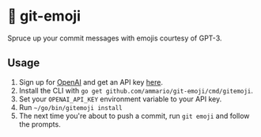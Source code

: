 # 🤪 git-emoji

Spruce up your commit messages with emojis courtesy of GPT-3.

## Usage

1. Sign up for [OpenAI](https://beta.openai.com/) and get an API key [here](https://platform.openai.com/account/api-keys).
1. Install the CLI with `go get github.com/ammario/git-emoji/cmd/gitemoji`.
1. Set your `OPENAI_API_KEY` environment variable to your API key.
1. Run `~/go/bin/gitemoji install`
1. The next time you're about to push a commit, run `git emoji` and follow the prompts.